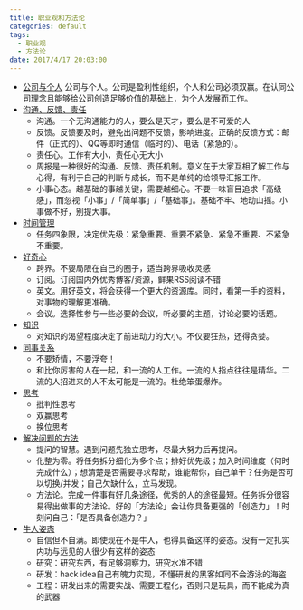 ```yaml
---
title: 职业观和方法论
categories: default
tags: 
  - 职业观
  - 方法论
date: 2017/4/17 20:03:00
---
```



* [公司与个人]()
	公司与个人。公司是盈利性组织，个人和公司必须双赢。在认同公司理念且能够给公司创造足够价值的基础上，为个人发展而工作。
* [沟通、反馈、责任]()
	* 沟通。一个无沟通能力的人，要么是天才，要么是不可爱的人
	* 反馈。反馈要及时，避免出问题不反馈，影响进度。正确的反馈方式：邮件（正式的）、QQ等即时通信（临时的）、电话（紧急的）。
	* 责任心。工作有大小，责任心无大小
	* 周报是一种很好的沟通、反馈、责任机制。意义在于大家互相了解工作与心得，有利于自己的判断与成长，而不是单纯的给领导汇报工作。
	* 小事心态。越基础的事越关键，需要越细心。不要一味盲目追求「高级感」，而忽视「小事」/「简单事」/「基础事」。基础不牢、地动山摇。小事做不好，别提大事。
* [时间管理]()
	* 任务四象限，决定优先级：紧急重要、重要不紧急、紧急不重要、不紧急不重要。
* [好奇心]()
	* 跨界。不要局限在自己的圈子，适当跨界吸收灵感
	* 订阅。订阅国内外优秀博客/资源，鲜果RSS阅读不错
	* 英文。用好英文，将会获得一个更大的资源库。同时，看第一手的资料，对事物的理解更准确。
	* 会议。选择性参与一些必要的会议，听必要的主题，讨论必要的话题。
* [知识]()
	* 对知识的渴望程度决定了前进动力的大小。不仅要狂热，还得贪婪。
* [同事关系]()
	* 不要矫情，不要浮夸！
	* 和比你厉害的人在一起，和一流的人工作。一流的人指点往往是精华。二流的人招进来的人不太可能是一流的。杜绝笨蛋爆炸。
* [思考]()
	* 批判性思考
	* 双赢思考
	* 换位思考
* [解决问题的方法]()
	* 提问的智慧。遇到问题先独立思考，尽最大努力后再提问。
	* 化整为零。将任务拆分细化为多个点；排好优先级；加入时间维度（何时完成什么）；想清楚是否需要寻求帮助，谁能帮你，自己单干？任务是否可以切换/并发；自己欠缺什么，立马发现。
	* 方法论。完成一件事有好几条途径，优秀的人的途径最短。任务拆分很容易得出做事的方法论。好的「方法论」会让你具备更强的「创造力」！时刻问自己：「是否具备创造力？」
* [牛人姿态]()
	* 自信但不自满。即使现在不是牛人，也得具备这样的姿态。没有一定扎实内功与远见的人很少有这样的姿态
	* 研究：研究东西，有足够洞察力，研究水准不错
	* 研发：hack idea自己有魄力实现，不懂研发的黑客如同不会游泳的海盗
	* 工程：研发出来的需要实战、需要工程化，否则只是玩具，而不能成为真的武器